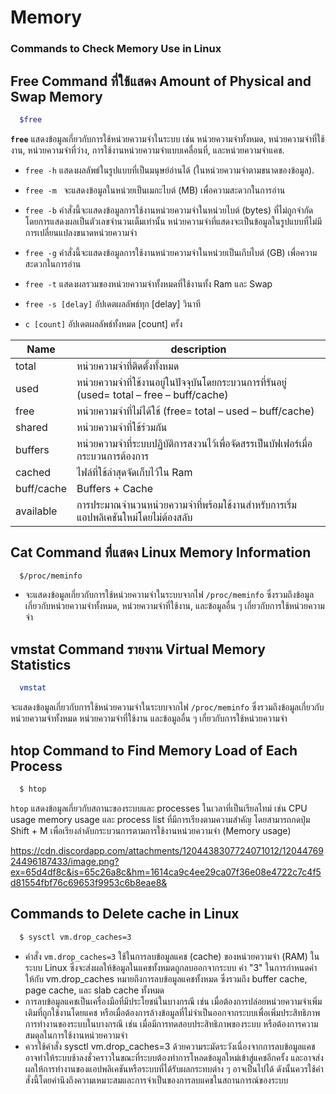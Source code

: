 # Memory

### Commands to Check Memory Use in Linux

## Free Command ที่ใช้แสดง  Amount of Physical and Swap Memory

```bash
  $free
```

**` free `** แสดงข้อมูลเกี่ยวกับการใช้หน่วยความจำในระบบ เช่น หน่วยความจำทั้งหมด, หน่วยความจำที่ใช้งาน, หน่วยความจำที่ว่าง, การใช้งานหน่วยความจำแบบเคลื่อนที่, และหน่วยความจำแคช.

- ` free -h `
แสดงผลลัพธ์ในรูปแบบที่เป็นมนุษย์อ่านได้ (ในหน่วยความจำตามขนาดของข้อมูล).

- ` free -m  ` จะแสดงข้อมูลในหน่วยเป็นเมกะไบต์ (MB) เพื่อความสะดวกในการอ่าน

- ` free -b ` คำสั่งนี้จะแสดงข้อมูลการใช้งานหน่วยความจำในหน่วยไบต์ (bytes) ที่ไม่ถูกจำกัดโดยการแสดงผลเป็นตัวเลขจำนวนเต็มเท่านั้น หน่วยความจำที่แสดงจะเป็นข้อมูลในรูปแบบที่ไม่มีการเปลี่ยนแปลงขนาดหน่วยความจำ

- ` free -g `
คำสั่งนี้จะแสดงข้อมูลการใช้งานหน่วยความจำในหน่วยเป็นเกีบไบต์ (GB) เพื่อความสะดวกในการอ่าน

- ` free -t ` แสดงผลรวมของหน่วยความจำทั้งหมดที่ใช้งานทั้ง Ram และ Swap

- ` free -s [delay] ` อัปเดตผลลัพธ์ทุก [delay] วินาที

- `c [count]` อัปเดตผลลัพธ์ทั้งหมด [count] ครั้ง

| Name             |   description                                                       |
| ----------------- | ------------------------------------------------------------------ |
| total  | หน่วยความจำที่ติดตั้งทั้งหมด |
| used  | หน่วยความจำที่ใช้งานอยู่ในปัจจุบันโดยกระบวนการที่รันอยู่ (used= total – free – buff/cache) |
| free  | หน่วยความจำที่ไม่ได้ใช้ (free= total – used – buff/cache)|
| shared  | หน่วยความจำที่ใช้ร่วมกัน |
| buffers  | หน่วยความจำที่ระบบปฏิบัติการสงวนไว้เพื่อจัดสรรเป็นบัฟเฟอร์เมื่อกระบวนการต้องการ |
| cached  | ไฟล์ที่ใช้ล่าสุดจัดเก็บไว้ใน Ram |
| buff/cache  | Buffers + Cache |
| available  | การประมาณจำนวนหน่วยความจำที่พร้อมใช้งานสำหรับการเริ่มแอปพลิเคชันใหม่โดยไม่ต้องสลับ |


## Cat Command ที่แสดง Linux Memory Information
```bash
  $/proc/meminfo
```

- จะแสดงข้อมูลเกี่ยวกับการใช้หน่วยความจำในระบบจากไฟ `/proc/meminfo`
ซึ่งรวมถึงข้อมูลเกี่ยวกับหน่วยความจำทั้งหมด, หน่วยความจำที่ใช้งาน, และข้อมูลอื่น ๆ เกี่ยวกับการใช้หน่วยความจำ

## vmstat Command รายงาน Virtual Memory Statistics
```bash
  vmstat
```
จะแสดงข้อมูลเกี่ยวกับการใช้หน่วยความจำในระบบจากไฟ `/proc/meminfo`
ซึ่งรวมถึงข้อมูลเกี่ยวกับหน่วยความจำทั้งหมด หน่วยความจำที่ใช้งาน และข้อมูลอื่น ๆ เกี่ยวกับการใช้หน่วยความจำ


## htop Command to Find Memory Load of Each Process
```bash
  $ htop
```

`htop` แสดงข้อมูลเกี่ยวกับสถานะของระบบและ processes ในเวลาที่เป็นเรียลไทม์ เช่น CPU usage memory usage และ process list ที่มีการเรียงตามความสำคัญ โดยสามารถกดปุ่ม Shift + M เพื่อเรียงลำดับกระบวนการตามการใช้งานหน่วยความจำ (Memory usage)

https://cdn.discordapp.com/attachments/1204438307724071012/1204476924496187433/image.png?ex=65d4df8c&is=65c26a8c&hm=1614ca9c4ee29ca07f36e08e4722c7c4f5d81554fbf76c69653f9953c6b8eae8&
## Commands to Delete cache in Linux

```bash
  $ sysctl vm.drop_caches=3
```
- คำสั่ง  `vm.drop_caches=3` ใช้ในการลบข้อมูลแคช (cache) ของหน่วยความจำ (RAM) ในระบบ Linux ซึ่งจะส่งผลให้ข้อมูลในแคชทั้งหมดถูกลบออกจากระบบ ค่า "3" ในการกำหนดค่าให้กับ vm.drop_caches หมายถึงการลบข้อมูลแคชทั้งหมด ซึ่งรวมถึง buffer cache, page cache, และ slab cache ทั้งหมด
- การลบข้อมูลแคชเป็นเครื่องมือที่มีประโยชน์ในบางกรณี เช่น เมื่อต้องการปล่อยหน่วยความจำเพิ่มเติมที่ถูกใช้งานโดยแคช หรือเมื่อต้องการล้างข้อมูลที่ไม่จำเป็นออกจากระบบเพื่อเพิ่มประสิทธิภาพการทำงานของระบบในบางกรณี เช่น เมื่อมีการทดสอบประสิทธิภาพของระบบ หรือต้องการความสมดุลในการใช้งานหน่วยความจำ
- ควรใช้คำสั่ง sysctl vm.drop_caches=3 ด้วยความระมัดระวังเนื่องจากการลบข้อมูลแคชอาจทำให้ระบบช้าลงชั่วคราวในขณะที่ระบบต้องทำการโหลดข้อมูลใหม่เข้าสู่แคชอีกครั้ง และอาจส่งผลให้การทำงานของแอปพลิเคชันหรือระบบที่ได้รับผลกระทบต่าง ๆ อาจเป็นไปได้ ดังนั้นควรใช้คำสั่งนี้โดยคำนึงถึงความเหมาะสมและการจำเป็นของการลบแคชในสถานการณ์ของระบบ

